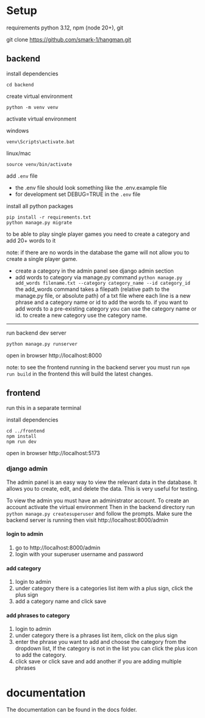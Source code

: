 # Setup
requirements python 3.12, npm (node 20+), git

git clone https://github.com/smark-1/hangman.git

## backend
install dependencies

    cd backend

create virtual environment

    python -m venv venv

activate virtual environment

windows 

    venv\Scripts\activate.bat
linux/mac

    source venv/bin/activate

add `.env` file

* the .env file should look something like the .env.example file
* for development set DEBUG=TRUE in the `.env` file

install all python packages

    pip install -r requirements.txt
    python manage.py migrate

to be able to play single player games you need to create a category and add 20+ words to it

note: if there are no words in the database the game will not allow you to create a single player game.

* create a category in the admin panel
    see django admin section
* add words to category via manage.py command
    `python manage.py add_words filename.txt --category category_name --id category_id`
     the add_words command takes a filepath (relative path to the manage.py file, or absolute path) of a txt file where each line is a new phrase and a category name or id to add the words to.
     if you want to add words to a pre-existing category you can use the category name or id.
     to create a new category use the category name.


---
run backend dev server

    python manage.py runserver

open in browser http://localhost:8000


note: to see the frontend running in the backend server you must run `npm run build` in the frontend
this will build the latest changes.

## frontend
run this in a separate terminal

install dependencies

    cd ../frontend
    npm install
    npm run dev

open in browser http://localhost:5173

### django admin
The admin panel is an easy way to view the relevant data in the database. It allows you to create, edit, and delete the data. This is very useful for testing.
 
To view the admin you must have an administrator account. To create an account activate the virtual environment
Then in the backend directory run `python manage.py createsuperuser` and follow the prompts.
Make sure the backend server is running then visit http://localhost:8000/admin

#### login to admin
1. go to http://localhost:8000/admin
2. login with your superuser username and password
#### add category
1. login to admin
2. under category there is a categories list item with a plus sign, click the plus sign
3. add a category name and click save
#### add phrases to category
1. login to admin
2. under category there is a phrases list item, click on the plus sign
3. enter the phrase you want to add and choose the category from the dropdown list, If the category is not in the list you can click the plus icon to add the category.
4. click save or click save and add another if you are adding multiple phrases

# documentation
The documentation can be found in the docs folder.